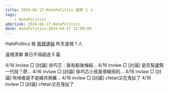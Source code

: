 ```yaml
---
title: 2024-04-17-HatePolitics 違規 1 人
tags:
    - HatePolitics
abbrlink: 2024-04-17-HatePolitics
date: HatePolitics-2024-04-17 12:00:00
---
```

HatePolitics 板 [板規連結](https://www.ptt.cc/bbs/HatePolitics/M.1617115262.A.D60.html)
昨天違規 1 人
<!-- more -->

違規清單
單日不得超過 5 篇

4/16 invlaw □ [討論] 徐巧芯：我有點後悔結…
4/16 invlaw □ [討論] 是否幫盧縣一代投？廖…
4/16 invlaw □ [討論] 徐巧芯小孩是塔綠班的…
4/16 invlaw □ [討論] 吹哨者是不是綠共側翼…
4/16 invlaw □ [討論] cfetan又在鬼扯了
4/16 invlaw □ [討論] cfetan又在鬼扯了